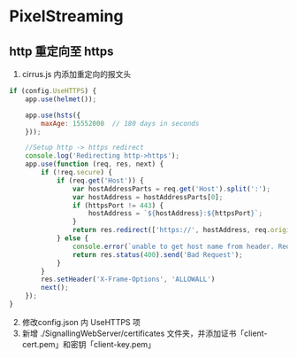 # PixelStreaming

## http 重定向至 https
1. cirrus.js 内添加重定向的报文头 

``` js
if (config.UseHTTPS) {
	app.use(helmet());

	app.use(hsts({
		maxAge: 15552000  // 180 days in seconds
	}));

	//Setup http -> https redirect
	console.log('Redirecting http->https');
	app.use(function (req, res, next) {
		if (!req.secure) {
			if (req.get('Host')) {
				var hostAddressParts = req.get('Host').split(':');
				var hostAddress = hostAddressParts[0];
				if (httpsPort != 443) {
					hostAddress = `${hostAddress}:${httpsPort}`;
				}
				return res.redirect(['https://', hostAddress, req.originalUrl].join(''));
			} else {
				console.error(`unable to get host name from header. Requestor ${req.ip}, url path: '${req.originalUrl}', available headers ${JSON.stringify(req.headers)}`);
				return res.status(400).send('Bad Request');
			}
		}
		res.setHeader('X-Frame-Options', 'ALLOWALL')
		next();
	});
}
```

2. 修改config.json 内 UseHTTPS 项
3. 新增 ./SignallingWebServer/certificates 文件夹，并添加证书「client-cert.pem」和密钥「client-key.pem」